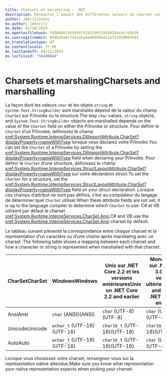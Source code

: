 ```yaml
---
title: Charsets et marshaling – .NET
description: Découvrez l’impact des différentes valeurs du charset sur la façon dont .NET marshale les données en code natif.
author: jkoritzinsky
ms.author: jekoritz
ms.date: 01/18/2019
ms.openlocfilehash: f436bbbf435df07d242f9bf295b0264c4cfd5b3b
ms.sourcegitcommit: 859b2ba0c74a1a5a4ad0d59a3c3af23450995981
ms.translationtype: HT
ms.contentlocale: fr-FR
ms.lasthandoff: 04/11/2019
ms.locfileid: "59480844"
---
```

# <a name="charsets-and-marshalling"></a><span data-ttu-id="24e80-103">Charsets et marshaling</span><span class="sxs-lookup"><span data-stu-id="24e80-103">Charsets and marshalling</span></span>

<span data-ttu-id="24e80-104">La façon dont les valeurs `char` et les objets `string` et `System.Text.StringBuilder` sont marshalés dépend de la valeur du champ `CharSet` sur P/Invoke ou la structure.</span><span class="sxs-lookup"><span data-stu-id="24e80-104">The way `char` values, `string` objects, and `System.Text.StringBuilder` objects are marshalled depends on the value of the `CharSet` field on either the P/Invoke or structure.</span></span> <span data-ttu-id="24e80-105">Pour définir le `CharSet` d’un P/Invoke, définissez le champ <xref:System.Runtime.InteropServices.DllImportAttribute.CharSet?displayProperty=nameWithType> lorsque vous déclarez votre P/Invoke.</span><span class="sxs-lookup"><span data-stu-id="24e80-105">You can set the `CharSet` of a P/Invoke by setting the <xref:System.Runtime.InteropServices.DllImportAttribute.CharSet?displayProperty=nameWithType> field when declaring your P/Invoke.</span></span> <span data-ttu-id="24e80-106">Pour définir le `CharSet` d’une structure, définissez le champ <xref:System.Runtime.InteropServices.StructLayoutAttribute.CharSet?displayProperty=nameWithType> sur votre déclaration struct.</span><span class="sxs-lookup"><span data-stu-id="24e80-106">To set the `CharSet` for a structure, set the <xref:System.Runtime.InteropServices.StructLayoutAttribute.CharSet?displayProperty=nameWithType> field on your struct declaration.</span></span> <span data-ttu-id="24e80-107">Lorsque ces champs d’attribut ne sont pas définis, c’est au compilateur du langage de déterminer quel `CharSet` utiliser.</span><span class="sxs-lookup"><span data-stu-id="24e80-107">When these attribute fields are not set, it is up to the language compiler to determine which `CharSet` to use.</span></span> <span data-ttu-id="24e80-108">C# et VB utilisent par défaut le charset <xref:System.Runtime.InteropServices.CharSet.Ansi>.</span><span class="sxs-lookup"><span data-stu-id="24e80-108">C# and VB use the <xref:System.Runtime.InteropServices.CharSet.Ansi> charset by default.</span></span>

<span data-ttu-id="24e80-109">Le tableau suivant présente la correspondance entre chaque charset et la représentation d’un caractère ou d’une chaîne après marshaling avec ce charset :</span><span class="sxs-lookup"><span data-stu-id="24e80-109">The following table shows a mapping between each charset and how a character or string is represented when marshalled with that charset:</span></span>

| <span data-ttu-id="24e80-110">CharSet</span><span class="sxs-lookup"><span data-stu-id="24e80-110">CharSet</span></span> | <span data-ttu-id="24e80-111">Windows</span><span class="sxs-lookup"><span data-stu-id="24e80-111">Windows</span></span>            | <span data-ttu-id="24e80-112">Unix sur .NET Core 2.2 et les versions antérieures</span><span class="sxs-lookup"><span data-stu-id="24e80-112">Unix on .NET Core 2.2 and earlier</span></span> | <span data-ttu-id="24e80-113">Mono et Unix sur .NET Core 3.0 et les versions ultérieures</span><span class="sxs-lookup"><span data-stu-id="24e80-113">Mono and Unix on .NET Core 3.0 and later</span></span> |
|---------|--------------------|-----------------------------|------------------------------------------|
| <span data-ttu-id="24e80-114">Ansi</span><span class="sxs-lookup"><span data-stu-id="24e80-114">Ansi</span></span>    | `char` <span data-ttu-id="24e80-115">(ANSI)</span><span class="sxs-lookup"><span data-stu-id="24e80-115">(ANSI)</span></span>      | `char` <span data-ttu-id="24e80-116">(UTF-8)</span><span class="sxs-lookup"><span data-stu-id="24e80-116">(UTF-8)</span></span>              | `char` <span data-ttu-id="24e80-117">(UTF-8)</span><span class="sxs-lookup"><span data-stu-id="24e80-117">(UTF-8)</span></span>                           |
| <span data-ttu-id="24e80-118">Unicode</span><span class="sxs-lookup"><span data-stu-id="24e80-118">Unicode</span></span> | `wchar_t` <span data-ttu-id="24e80-119">(UTF-16)</span><span class="sxs-lookup"><span data-stu-id="24e80-119">(UTF-16)</span></span> | `char16_t` <span data-ttu-id="24e80-120">(UTF-16)</span><span class="sxs-lookup"><span data-stu-id="24e80-120">(UTF-16)</span></span>         | `char16_t` <span data-ttu-id="24e80-121">(UTF-16)</span><span class="sxs-lookup"><span data-stu-id="24e80-121">(UTF-16)</span></span>                      |
| <span data-ttu-id="24e80-122">Auto</span><span class="sxs-lookup"><span data-stu-id="24e80-122">Auto</span></span>    | `wchar_t` <span data-ttu-id="24e80-123">(UTF-16)</span><span class="sxs-lookup"><span data-stu-id="24e80-123">(UTF-16)</span></span> | `char16_t` <span data-ttu-id="24e80-124">(UTF-16)</span><span class="sxs-lookup"><span data-stu-id="24e80-124">(UTF-16)</span></span>         | `char` <span data-ttu-id="24e80-125">(UTF-8)</span><span class="sxs-lookup"><span data-stu-id="24e80-125">(UTF-8)</span></span>                           |

<span data-ttu-id="24e80-126">Lorsque vous choisissez votre charset, renseignez-vous sur la représentation native attendue.</span><span class="sxs-lookup"><span data-stu-id="24e80-126">Make sure you know what representation your native representation expects when picking your charset.</span></span>
